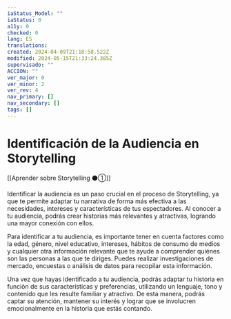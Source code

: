 ```yaml
---
iaStatus_Model: ""
iaStatus: 0
a11y: 0
checked: 0
lang: ES
translations: 
created: 2024-04-09T21:18:58.522Z
modified: 2024-05-15T21:33:24.385Z
supervisado: ""
ACCION: ""
ver_major: 0
ver_minor: 2
ver_rev: 4
nav_primary: []
nav_secondary: []
tags: []
---
```

# Identificación de la Audiencia en Storytelling

[[Aprender sobre Storytelling ⚫①]]

Identificar la audiencia es un paso crucial en el proceso de Storytelling, ya que te permite adaptar tu narrativa de forma más efectiva a las necesidades, intereses y características de tus espectadores. Al conocer a tu audiencia, podrás crear historias más relevantes y atractivas, logrando una mayor conexión con ellos.

Para identificar a tu audiencia, es importante tener en cuenta factores como la edad, género, nivel educativo, intereses, hábitos de consumo de medios y cualquier otra información relevante que te ayude a comprender quiénes son las personas a las que te diriges. Puedes realizar investigaciones de mercado, encuestas o análisis de datos para recopilar esta información.

Una vez que hayas identificado a tu audiencia, podrás adaptar tu historia en función de sus características y preferencias, utilizando un lenguaje, tono y contenido que les resulte familiar y atractivo. De esta manera, podrás captar su atención, mantener su interés y lograr que se involucren emocionalmente en la historia que estás contando.


